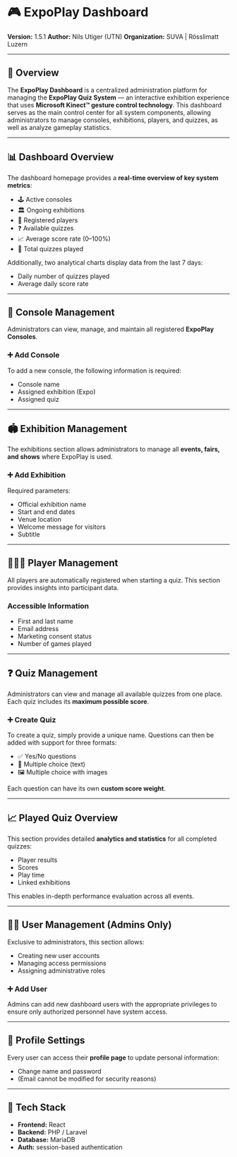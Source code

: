 # 🎮 ExpoPlay Dashboard

**Version:** 1.5.1
**Author:** Nils Utiger (UTN)
**Organization:** SUVA | Rösslimatt Luzern

---

## 📘 Overview

The **ExpoPlay Dashboard** is a centralized administration platform for managing the **ExpoPlay Quiz System** — an interactive exhibition experience that uses **Microsoft Kinect™ gesture control technology**.
This dashboard serves as the main control center for all system components, allowing administrators to manage consoles, exhibitions, players, and quizzes, as well as analyze gameplay statistics.

---
## 📊 Dashboard Overview

The dashboard homepage provides a **real-time overview of key system metrics**:

* 🕹️ Active consoles
* 🏛️ Ongoing exhibitions
* 👤 Registered players
* ❓ Available quizzes
* 📈 Average score rate (0–100%)
* 🎯 Total quizzes played

Additionally, two analytical charts display data from the last 7 days:

* Daily number of quizzes played
* Average daily score rate
---

## 🧩 Console Management

Administrators can view, manage, and maintain all registered **ExpoPlay Consoles**.

### ➕ Add Console

To add a new console, the following information is required:

* Console name
* Assigned exhibition (Expo)
* Assigned quiz

---

## 🏟️ Exhibition Management

The exhibitions section allows administrators to manage all **events, fairs, and shows** where ExpoPlay is used.

### ➕ Add Exhibition

Required parameters:

* Official exhibition name
* Start and end dates
* Venue location
* Welcome message for visitors
* Subtitle

---

## 🧑‍🤝‍🧑 Player Management

All players are automatically registered when starting a quiz.
This section provides insights into participant data.

### Accessible Information

* First and last name
* Email address
* Marketing consent status
* Number of games played

---

## ❓ Quiz Management

Administrators can view and manage all available quizzes from one place.
Each quiz includes its **maximum possible score**.

### ➕ Create Quiz

To create a quiz, simply provide a unique name.
Questions can then be added with support for three formats:

* ✅ Yes/No questions
* 📝 Multiple choice (text)
* 🖼️ Multiple choice with images

Each question can have its own **custom score weight**.

---

## 📈 Played Quiz Overview

This section provides detailed **analytics and statistics** for all completed quizzes:

* Player results
* Scores
* Play time
* Linked exhibitions

This enables in-depth performance evaluation across all events.

---

## 👨‍💼 User Management (Admins Only)

Exclusive to administrators, this section allows:

* Creating new user accounts
* Managing access permissions
* Assigning administrative roles

### ➕ Add User

Admins can add new dashboard users with the appropriate privileges to ensure only authorized personnel have system access.

---

## 👤 Profile Settings

Every user can access their **profile page** to update personal information:

* Change name and password
* (Email cannot be modified for security reasons)

---

## 🧱 Tech Stack

* **Frontend:** React
* **Backend:** PHP / Laravel
* **Database:** MariaDB
* **Auth:** session-based authentication

